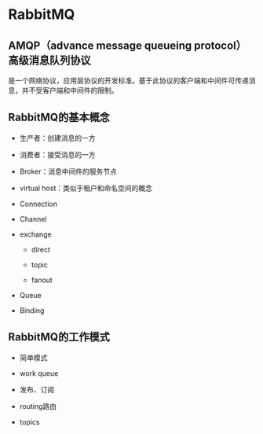 <!--
 * @Author: kekexili1230 457738564@qq.com
 * @Date: 2024-01-20 16:35:30
 * @LastEditors: kekexili1230 457738564@qq.com
 * @LastEditTime: 2024-01-20 16:45:52
 * @FilePath: /mynote/RabbitMQ.md
 * @Description: 这是默认设置,请设置`customMade`, 打开koroFileHeader查看配置 进行设置: https://github.com/OBKoro1/koro1FileHeader/wiki/%E9%85%8D%E7%BD%AE
-->
# RabbitMQ 

## AMQP（advance message queueing protocol）高级消息队列协议

是一个网络协议，应用层协议的开发标准。基于此协议的客户端和中间件可传递消息，并不受客户端和中间件的限制。

## RabbitMQ的基本概念

- 生产者：创建消息的一方

- 消费者：接受消息的一方

- Broker：消息中间件的服务节点

- virtual host：类似于租户和命名空间的概念

- Connection

- Channel

- exchange

    - direct

    - topic

    - fanout

- Queue

- Binding

## RabbitMQ的工作模式

- 简单模式

- work queue

- 发布、订阅

- routing路由

- topics